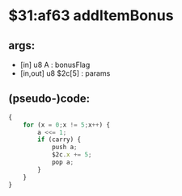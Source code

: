 ﻿
# $31:af63 addItemBonus

<summary></summary>

## args:
+ [in] u8 A : bonusFlag
+ [in,out] u8 $2c[5] : params
## (pseudo-)code:
```js
{
	for (x = 0;x != 5;x++) {
		a <<= 1;
		if (carry) {
			push a;
			$2c.x += 5;
			pop a;
		}
	}
}
```



